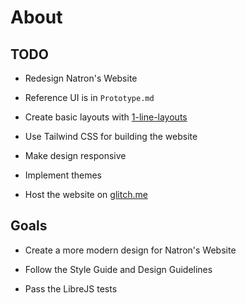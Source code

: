 # About

## TODO

* Redesign Natron's Website

* Reference UI is in `Prototype.md`

* Create basic layouts with [1-line-layouts](http://1linelayouts.glitch.me/)

* Use Tailwind CSS for building the website

* Make design responsive

* Implement themes

* Host the website on [glitch.me](glitch.me)

## Goals

* Create a more modern design for Natron's Website

* Follow the Style Guide and Design Guidelines

* Pass the LibreJS tests
